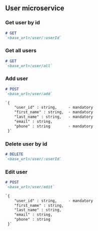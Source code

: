 ## User microservice


### Get user by id

```markdown
# GET
`<base_url>/user/:userId`
```

### Get all users

```markdown
# GET
`<base_url>/user/all`
```

### Add user

```markdown
# POST
`<base_url>/user/add`

`{
    "user_id" : string,     - mandatory
    "first_name" : string,  - mandatory
    "last_name" : string,   - mandatory
    "email" : string,
    "phone" : string        - mandatory
 }`

```

### Delete user by id

```markdown
# DELETE
`<base_url>/user/:userId`
```

### Edit user

```markdown
# POST
`<base_url>/user/edit`

`{
    "user_id" : string,     - mandatory
    "first_name" : string,  
    "last_name" : string,   
    "email" : string,
    "phone" : string     
 }`

```

